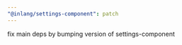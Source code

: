 ```yaml
---
"@inlang/settings-component": patch
---
```


fix main deps by bumping version of settings-component
